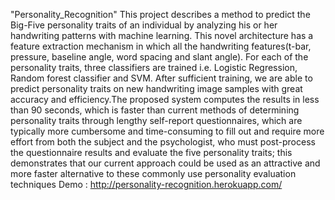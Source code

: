 "Personality_Recognition" 
This project describes a method to predict the Big-Five personality traits of an individual by analyzing his or her handwriting patterns with machine learning. This novel architecture has a feature extraction mechanism in which all the handwriting features(t-bar, pressure, baseline angle, word spacing and slant angle). For each of the personality traits, three classifiers are trained i.e. Logistic Regression, Random forest classifier and SVM. After sufficient training, we are able to predict personality traits on new handwriting image samples with great accuracy and efficiency.The proposed system computes the results in less than 90 seconds, which is faster than current methods of determining personality traits through lengthy self-report questionnaires, which are typically more cumbersome and time-consuming to fill out and require more effort from both the subject and the psychologist, who must post-process the questionnaire results and evaluate the five personality traits; this demonstrates that our current approach could be used as an attractive and more faster alternative to these commonly use personality evaluation techniques
Demo : http://personality-recognition.herokuapp.com/
